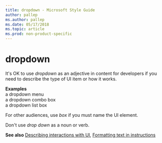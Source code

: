 ```yaml
---
title: dropdown - Microsoft Style Guide
author: pallep
ms.author: pallep
ms.date: 05/17/2018
ms.topic: article
ms.prod: non-product-specific
---
```


# dropdown

It's OK to use *dropdown* as an adjective in content for developers if you need to describe the type of UI item or how it works.

**Examples**  
a dropdown menu  
a dropdown combo box  
a dropdown list box 

For other audiences, use *box* if you must name the UI element.

Don't use *drop down* as a noun or verb.

**See also** [Describing interactions with UI](~/procedures-instructions/describing-interactions-with-ui.md), [Formatting text in instructions](~/procedures-instructions/formatting-text-in-instructions.md)
